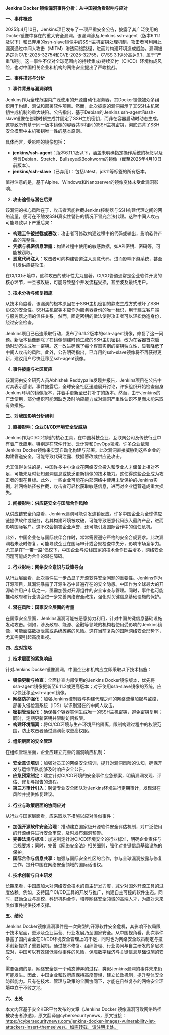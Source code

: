 **Jenkins Docker 镜像漏洞事件分析：从中国视角看影响与应对**

**一、事件概述**

2025年4月10日，Jenkins项目发布了一项严重安全公告，披露了其广泛使用的Docker镜像中存在的重大安全漏洞。该漏洞涉及Jenkins ssh-agent（版本6.11.1及以下）和已弃用的ssh-slave镜像中的SSH主机密钥处理机制，攻击者可利用此漏洞通过中间人攻击（MITM）渗透网络路径，进而对构建环境造成威胁。漏洞被追踪为CVE-2025-32754和CVE-2025-32755，CVSS 3.1评分高达9.1，属于“严重”级别。这一事件不仅对全球范围内的持续集成/持续交付（CI/CD）环境构成风险，也对中国相关企业和机构的网络安全提出了严峻挑战。

**二、事件描述与分析**

1. **事件背景与漏洞详情**

Jenkins作为全球范围内广泛使用的开源自动化服务器，其Docker镜像被众多组织用于构建、测试和部署软件项目。然而，此次披露的漏洞揭示了其SSH主机密钥生成机制的重大缺陷。公告指出，基于Debian的Jenkins ssh-agent和ssh-slave镜像在创建时预生成并固定了SSH主机密钥，而非在容器启动时动态生成。这导致所有基于同一版本镜像的容器共享相同的SSH主机密钥，彻底违背了SSH安全模型中主机密钥唯一性的基本原则。

具体而言，受影响的镜像包括：
- **jenkins/ssh-agent**：版本6.11.1及以下，涵盖未明确指定操作系统的标签以及包含Debian、Stretch、Bullseye或Bookworm的镜像（截至2025年4月10日前版本）。
- **jenkins/ssh-slave**（已弃用）：包括latest、jdk11等标签的所有版本。

值得注意的是，基于Alpine、Windows和Nanoserver的镜像变体未受此漏洞影响。

2. **攻击途径与潜在后果**

该漏洞的核心风险在于，攻击者若能拦截Jenkins控制器与SSH构建代理之间的网络流量，便可在不触发SSH真实性警告的情况下冒充合法代理。这种中间人攻击可能导致以下严重后果：
- **构建工件被拦截或篡改**：攻击者可修改构建过程中的代码或输出，影响软件产品的完整性。
- **凭据与机密信息泄露**：构建过程中使用的敏感数据，如API密钥、密码等，可能被窃取。
- **恶意代码注入**：攻击者可向构建管道注入恶意代码，进而影响下游系统，甚至引发供应链攻击。

在CI/CD环境中，这种攻击的破坏性尤为显著。CI/CD管道通常是企业软件开发的核心环节，一旦被攻破，可能导致整个开发流程受损，甚至波及最终用户。

3. **技术分析与修复措施**

从技术角度看，该漏洞的根本原因在于SSH主机密钥的静态生成方式破坏了SSH协议的安全性。SSH主机密钥本应作为服务器身份的唯一标识，用于建立客户端与服务器之间的信任关系。然而，固定密钥的做法使得攻击者可以轻松伪造身份，绕过安全检查。

Jenkins项目已迅速采取行动，发布了6.11.2版本的ssh-agent镜像，修复了这一问题。新版本镜像删除了在镜像创建时预生成的SSH主机密钥，改为在容器首次启动时动态生成唯一密钥。这一改进确保了每个容器实例的密钥独立性，显著降低了中间人攻击的风险。此外，公告明确指出，已弃用的ssh-slave镜像将不再获得更新，建议用户尽快迁移至ssh-agent镜像。

4. **事件披露与社区反应**

该漏洞由安全研究人员Abhishek Reddypalle发现并报告，Jenkins项目在公告中对其表示感谢。事件披露后，全球安全社区迅速展开讨论，许多组织开始检查自身Jenkins环境的镜像版本，并着手更新至已打补丁的版本。然而，由于Jenkins的广泛使用，部分组织可能因缺乏及时响应能力或对漏洞严重性认识不足而未能采取有效措施。

**三、对我国影响分析研判**

1. **直接影响：企业CI/CD环境安全受威胁**

Jenkins作为CI/CD领域的核心工具，在中国科技企业、互联网公司及传统行业中有着广泛应用。特别是在软件开发、云计算和DevOps领域，许多企业依赖Jenkins Docker镜像来实现自动化构建与部署。此次漏洞直接威胁到这些企业的构建管道安全，可能导致代码泄露、数据篡改或供应链攻击。

尤其值得关注的是，中国许多中小企业在网络安全投入和专业人才储备上相对不足，可能未及时获知漏洞信息或缺乏更新镜像的技术能力。这使得这些企业成为攻击者的潜在目标。此外，一些企业可能在内部网络中使用未受保护的Jenkins实例，若网络路径被拦截，攻击者可轻松获取敏感信息，进而对企业运营造成重大损失。

2. **间接影响：供应链安全与国际合作风险**

从供应链安全角度看，Jenkins漏洞可能引发连锁反应。许多中国企业为全球供应链提供软件或服务，若其构建环境被攻破，可能导致恶意代码嵌入最终产品，进而影响国际客户。这不仅会损害企业声誉，还可能引发国际合作中的信任危机。

此外，中国企业在与国际伙伴合作时，常常需要遵守严格的安全合规要求。此次漏洞若未及时修复，可能导致企业在国际审计或合规检查中失分，影响市场竞争力。尤其是在“一带一路”倡议下，中国企业与沿线国家的技术合作日益增多，网络安全问题可能成为合作的潜在障碍。

3. **行业影响：网络安全意识与政策导向**

从行业层面看，此次事件进一步凸显了开源软件安全问题的重要性。Jenkins作为开源项目，其漏洞暴露了开源生态中普遍存在的安全隐患。中国作为全球最大的开源软件用户市场之一，亟需加强对开源组件的安全审查与管理。同时，事件也可能推动政府和行业协会进一步完善网络安全政策，强化对关键信息基础设施的保护。

4. **潜在风险：国家安全层面的考量**

在国家安全层面，Jenkins漏洞可能被恶意势力利用，针对中国关键信息基础设施发动攻击。例如，涉及政府、能源、金融等领域的机构若使用受影响的Jenkins镜像，可能面临数据泄露或系统瘫痪的风险。这在当前复杂的国际网络安全形势下，尤其需要引起高度重视。

**四、应对策略**

1. **技术层面的紧急响应**

针对Jenkins Docker镜像漏洞，中国企业和机构应立即采取以下技术措施：
- **镜像更新与检查**：全面排查内部使用的Jenkins Docker镜像版本，优先将ssh-agent镜像更新至6.11.2或更高版本；对于使用ssh-slave镜像的系统，应尽快迁移至ssh-agent镜像。
- **网络防护强化**：加强Jenkins控制器与构建代理之间的网络流量加密与监控，部署入侵检测系统（IDS）以识别潜在的中间人攻击。
- **密钥管理优化**：确保每个容器实例生成唯一的SSH主机密钥，避免密钥复用；同时，定期更新密钥并限制访问权限。
- **构建环境隔离**：将CI/CD环境与生产环境严格隔离，限制构建过程中的权限范围，防止攻击者通过漏洞获取更高权限。

2. **组织层面的安全管理**

在组织管理层面，企业应建立完善的漏洞响应机制：
- **安全意识培训**：加强对员工的网络安全培训，提升对漏洞风险的认知，确保开发与运维团队能够及时响应安全公告。
- **应急预案制定**：建立针对CI/CD环境的安全事件应急预案，明确漏洞发现、评估、修复与报告的流程。
- **第三方审计引入**：聘请专业安全团队对Jenkins环境进行定期审计，发现潜在风险并提供修复建议。

3. **行业与政策层面的协同应对**

从行业与国家层面看，应采取以下措施以应对类似事件：
- **加强开源软件安全治理**：推动建立国家级开源软件安全评估机制，对广泛使用的开源组件进行安全审查，及时发布漏洞预警。
- **完善法规与标准**：加速制定针对CI/CD环境安全的行业标准，明确企业责任与合规要求；同时，完善《网络安全法》相关细则，强化对关键信息基础设施的保护。
- **国际合作与信息共享**：加强与国际安全社区的合作，参与全球漏洞披露与修复工作，提升中国在网络安全领域的国际话语权。

4. **技术创新与自主研发**

长期来看，中国应加大对网络安全技术的自主研发力度，减少对国外开源工具的过度依赖。例如，支持国产CI/CD工具的开发与推广，构建自主可控的软件生态。同时，鼓励企业与高校、科研机构合作，培养网络安全领域的高端人才，为应对未来类似事件提供技术支撑。

**五、结论**

Jenkins Docker镜像漏洞事件是一次典型的开源软件安全危机，其影响不仅局限于技术层面，更涉及企业运营、行业发展乃至国家安全。从中国视角看，此次事件暴露了国内企业在CI/CD环境安全管理上的不足，同时也为网络安全政策制定与技术创新提供了重要契机。通过技术修复、组织管理、行业协同与自主研发的多层次应对，中国可以有效降低类似事件的风险，保障数字经济与关键信息基础设施的安全。

需要强调的是，网络安全是一个动态博弈的过程，类似Jenkins漏洞的事件未来仍可能发生。因此，中国企业和政府应保持高度警惕，建立长效机制，提升整体安全防御能力。只有在技术、管理与政策的全面协同下，才能在日益复杂的网络安全环境中立于不败之地。

**六、出处**

本文内容基于安全KER平台发布的文章《Jenkins Docker 镜像漏洞可致网络路径被攻击者渗透》，原文翻译自cybersecuritynews，原文链接：https://cybersecuritynews.com/jenkins-docker-images-vulnerability-let-attackers-insert-themselves/。如需转载，请注明出处。